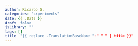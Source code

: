 ```yaml
---
author: Ricardo G.
categories: "experiments"
date: {{ .Date }}
draft: false
jsLibrary: ""
tags: []
title: "{{ replace .TranslationBaseName "-" " " | title }}"
---
```

